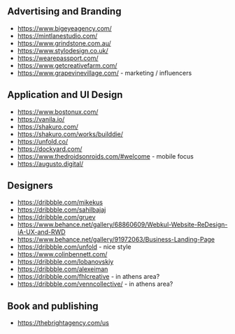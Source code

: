 
## Advertising and Branding
* https://www.bigeyeagency.com/
* https://mintlanestudio.com/
* https://www.grindstone.com.au/
* https://www.stylodesign.co.uk/
* https://wearepassport.com/
* https://www.getcreativefarm.com/
* https://www.grapevinevillage.com/ - marketing / influencers

## Application and UI Design
* https://www.bostonux.com/
* https://vanila.io/
* https://shakuro.com/
* https://shakuro.com/works/builddie/
* https://unfold.co/
* https://dockyard.com/
* https://www.thedroidsonroids.com/#welcome -  mobile focus
* https://augusto.digital/


## Designers
* https://dribbble.com/mikekus
* https://dribbble.com/sahilbajaj
* https://dribbble.com/gruev
* https://www.behance.net/gallery/68860609/Webkul-Website-ReDesign-iA-UX-and-RWD
* https://www.behance.net/gallery/91972063/Business-Landing-Page
* https://dribbble.com/unfold - nice style
* https://www.colinbennett.com/
* https://dribbble.com/lobanovskiy
* https://dribbble.com/alexeiman
* https://dribbble.com/fhlcreative - in athens area?
* https://dribbble.com/venncollective/ - in athens area?

## Book and publishing
* https://thebrightagency.com/us